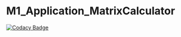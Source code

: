 # M1_Application_MatrixCalculator

[![Codacy Badge](https://api.codacy.com/project/badge/Grade/581827d6452c41b19058ee5cff956ddd)](https://app.codacy.com/gh/Datta-Kishore-Dantla/M1_Application_PhonebookContactManagement?utm_source=github.com&utm_medium=referral&utm_content=Datta-Kishore-Dantla/M1_Application_PhonebookContactManagement&utm_campaign=Badge_Grade_Settings)
